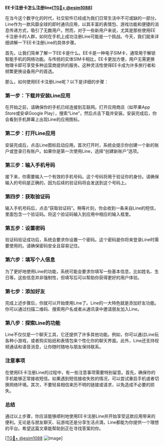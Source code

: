 **EE卡注册卡怎么注册line[[TG💪+ @esim1088](https://t.me/s/esim1088)]**

在当今这个数字化的时代，社交软件已经成为我们日常生活中不可或缺的一部分。Line作为一款风靡全球的即时通讯应用，以其丰富的表情包、游戏功能和便捷的消息传递方式，吸引了无数用户。然而，对于一些新用户来说，尤其是那些使用EE卡注册卡的人群，如何在手机上成功注册Line可能是一个挑战。今天，我们就来详细讲解一下EE卡注册Line的具体步骤。

首先，让我们简单了解一下EE卡是什么。EE卡是一种电子SIM卡，通常用于解锁智能手机的网络功能。与传统的实体SIM卡相比，EE卡更加方便，用户无需更换物理卡即可享受多种运营商提供的服务。这种灵活性使得EE卡成为许多旅行者和频繁更换设备用户的首选。

那么，如何使用EE卡注册Line呢？以下是详细的步骤：

### 第一步：下载并安装Line应用

在开始之前，请确保你的手机已经连接到互联网。打开应用商店（如苹果App Store或安卓Google Play），搜索“Line”，然后点击下载并安装。安装完成后，你会看到手机屏幕上出现Line的应用图标。

### 第二步：打开Line应用

安装完成后，点击Line图标启动应用。首次打开时，系统会提示你创建一个新的账户或登录已有账户。如果你是第一次使用Line，选择“创建新账户”选项。

### 第三步：输入手机号码

接下来，你需要输入一个有效的手机号码。这个号码将用于验证你的身份。请确保输入的号码是正确的，因为后续的验证码将会发送到这个号码上。

### 第四步：获取验证码

输入手机号码后，点击“获取验证码”。稍等片刻，你会收到一条来自Line的短信，里面包含一个验证码。将这个验证码输入到应用中相应的输入框里。

### 第五步：设置密码

验证码验证成功后，系统会要求你设置一个密码。这个密码是你将来登录Line时需要使用的。请确保密码安全且容易记住。

### 第六步：填写个人信息

为了更好地使用Line的功能，系统可能会要求你填写一些基本信息，比如姓名、生日等。这些信息并非强制性，但填写后可以帮助你获得更好的用户体验。

### 第七步：添加好友

完成上述步骤后，你就可以开始使用Line了。Line的一大特色就是添加好友功能。你可以通过扫描二维码、搜索用户名或者从通讯录中邀请朋友加入Line。

### 第八步：探索Line的功能

Line不仅仅是一个聊天工具，它还提供了许多其他功能。例如，你可以通过Line玩各种小游戏，或者购买贴纸和表情包来个性化你的聊天界面。此外，Line还支持视频通话和语音消息，让你随时随地与朋友保持联系。

### 注意事项

在使用EE卡注册Line的过程中，有一些注意事项需要特别留意。首先，确保你的手机能够正常接收短信。如果遇到短信接收失败的情况，可以尝试重启手机或者切换网络环境。其次，不要轻易相信来历不明的链接或请求，以免造成不必要的损失。

### 总结

通过以上步骤，你应该能够顺利地使用EE卡注册Line并开始享受这款应用带来的便利。无论是与朋友聊天、玩游戏还是分享生活点滴，Line都能为你提供一个理想的平台。希望这篇文章能帮助到正在寻找答案的你。

[[TG💪+ @esim1088](https://t.me/s/esim1088) ![Image](https://i.postimg.cc/4NQfJmqS/Snipaste-2025-05-13-00-14-12.png)]